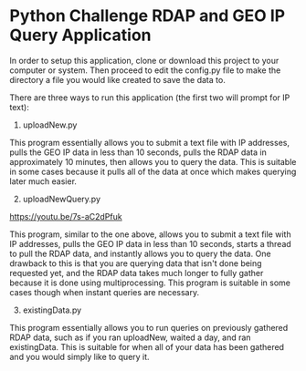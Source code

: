 # Python Challenge RDAP and GEO IP Query Application

In order to setup this application, clone or download this project to your computer or system.  Then proceed to edit the config.py file to make the directory a file you would like created to save the data to.

There are three ways to run this application (the first two will prompt for IP text):

1) uploadNew.py

This program essentially allows you to submit a text file with IP addresses, pulls the GEO IP data in less than 10 seconds, pulls the RDAP data in approximately 10 minutes, then allows you to query the data.  This is suitable in some cases because it pulls all of the data at once which makes querying later much easier.

2) uploadNewQuery.py

https://youtu.be/7s-aC2dPfuk

This program, similar to the one above, allows you to submit a text file with IP addresses, pulls the GEO IP data in less than 10 seconds, starts a thread to pull the RDAP data, and instantly allows you to query the data.  One drawback to this is that you are querying data that isn't done being requested yet, and the RDAP data takes much longer to fully gather because it is done using multiprocessing.  This program is suitable in some cases though when instant queries are necessary.

3) existingData.py

This program essentially allows you to run queries on previously gathered RDAP data, such as if you ran uploadNew, waited a day, and ran existingData.  This is suitable for when all of your data has been gathered and you would simply like to query it.
